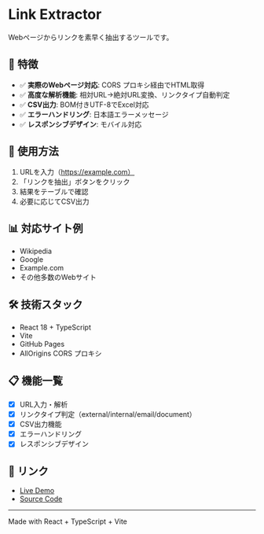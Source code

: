 # Link Extractor

Webページからリンクを素早く抽出するツールです。

## 🌟 特徴

- ✅ **実際のWebページ対応**: CORS プロキシ経由でHTML取得
- ✅ **高度な解析機能**: 相対URL→絶対URL変換、リンクタイプ自動判定
- ✅ **CSV出力**: BOM付きUTF-8でExcel対応
- ✅ **エラーハンドリング**: 日本語エラーメッセージ
- ✅ **レスポンシブデザイン**: モバイル対応

## 🚀 使用方法

1. URLを入力（https://example.com）
2. 「リンクを抽出」ボタンをクリック
3. 結果をテーブルで確認
4. 必要に応じてCSV出力

## 📊 対応サイト例

- Wikipedia
- Google
- Example.com
- その他多数のWebサイト

## 🛠️ 技術スタック

- React 18 + TypeScript
- Vite
- GitHub Pages
- AllOrigins CORS プロキシ

## 📋 機能一覧

- [x] URL入力・解析
- [x] リンクタイプ判定（external/internal/email/document）
- [x] CSV出力機能
- [x] エラーハンドリング
- [x] レスポンシブデザイン

## 🔗 リンク

- [Live Demo](https://your-username.github.io/link-extractor/)
- [Source Code](https://github.com/your-username/link-extractor)

---

Made with React + TypeScript + Vite
